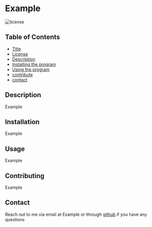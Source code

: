 
  # Example 
  ![license](https://img.shields.io/badge/license-MIT-green) 
    
  ## Table of Contents
  * [Title](#title)
  * [License](#license)
  * [Description](#description)
  * [Installing the program](#installation)
  * [Using the program](#usage)
  * [contribute](#contributing)
  * [contact](#contact)
  
  ## Description
  Example

  ## Installation
  Example
  
  ## Usage
  Example
  
  ## Contributing
  Example
  
  ## Contact
  Reach out to me via email at Example or through [github](https://github.com/Example) if you have any questions
